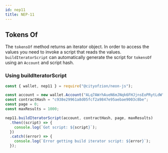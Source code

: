 ```yaml
---
id: nep11
title: NEP-11
---
```


## Tokens Of

The `tokensOf` method returns an iterator object. In order to access the values you need to invoke a script that reads the values. `buildIteratorScript` can automatically generate the script for `tokensOf` using an `Account` and script hash.

### Using buildIteratorScript

```javascript
const { wallet, nep11 } = require("@cityofzion/neon-js");

const account = new wallet.Account("ALq7AWrhAueN6mJNqk6FHJjnsEoPRytLdW");
const contractHash = "c938e29961a8d05fcf2a9847e95aebae9003c8be";
const page = 0;
const maxResults = 1000;

nep11.buildIteratorScript(account, contractHash, page, maxResults)
  .then((script) => {
    console.log(`Got script: ${script}`);
  })
  .catch((error) => {
    console.log(`Error getting build iterator script: ${error}`);
  });
```
